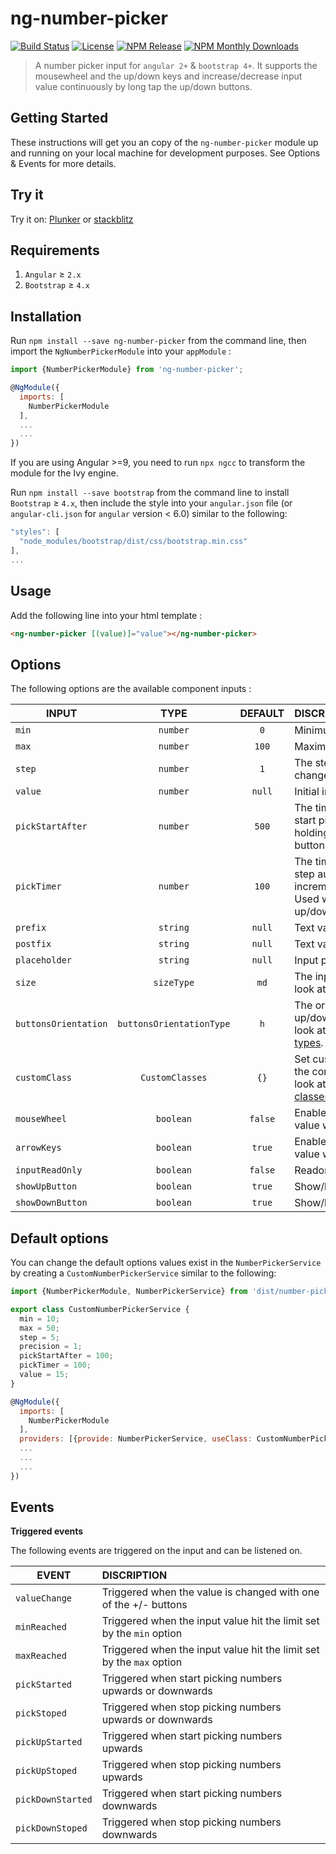 # ng-number-picker
[![Build Status](https://api.travis-ci.org/wajdibeltaifa/ng-number-picker.svg?branch=master)](https://travis-ci.org/wajdibeltaifa/ng-number-picker)
[![License](http://img.shields.io/badge/license-MIT-blue.svg?style=flat-square)](http://www.opensource.org/licenses/MIT)
[![NPM Release](https://img.shields.io/npm/v/ng-number-picker.svg?style=flat-square)](https://www.npmjs.com/package/ng-number-picker)
[![NPM Monthly Downloads](https://img.shields.io/npm/dm/ng-number-picker.svg?style=flat-square)](https://www.npmjs.com/package/ng-number-picker)

> A number picker input for `angular 2+` & `bootstrap 4+`. It supports the mousewheel and the up/down keys and increase/decrease input value continuously by long tap the up/down buttons.

## Getting Started

These instructions will get you an copy of the `ng-number-picker` module up and running on your local machine for development purposes. See
Options & Events for more details.
## Try it
Try it on: [Plunker](https://embed.plnkr.co/JUEIfo/) or [stackblitz](https://stackblitz.com/edit/ng-number-picker?embed=1&file=src/main.ts)
## Requirements

1. `Angular` ≥ `2.x`
1. `Bootstrap` ≥ `4.x`

## Installation
Run `npm install --save ng-number-picker` from the command line, then import the `NgNumberPickerModule` into your `appModule` : 
```javascript
import {NumberPickerModule} from 'ng-number-picker';

@NgModule({
  imports: [
    NumberPickerModule
  ],
  ...
  ...
})
```
If you are using Angular >=9, you need to run `npx ngcc` to transform the module for the Ivy engine.

Run `npm install --save bootstrap` from the command line to install `Bootstrap` ≥ `4.x`, then include the style into your `angular.json` file (or `angular-cli.json` for `angular` version < 6.0) similar to the following:

```javascript
"styles": [
  "node_modules/bootstrap/dist/css/bootstrap.min.css"
],
...
```
## Usage
Add the following line into your html template :
```html
<ng-number-picker [(value)]="value"></ng-number-picker>
```
## Options
The following options are the available component inputs : 

| INPUT        | TYPE | DEFAULT | DISCRIPTION |
| ------------- | :-------------: | :-------------: |:-------------|
| `min`   | `number` | `0` | Minimum value |
| `max`   | `number` | `100` | Maximum value |
| `step`   | `number` | `1` | The step value for up/down change |
| `value`   | `number` |  `null` | Initial input value |
| `pickStartAfter`   | `number` | `500` | The time in milliseconds before start picking values. Used when holding click on up/down buttons. |
| `pickTimer` | `number` | `100` | The time in milliseconds for step auto incrementation/decrementation. Used when holding click on up/down buttons. |
| `prefix`   | `string` | `null` | Text value before the input |
| `postfix`   | `string` | `null` | Text value after the input |
| `placeholder`   | `string` | `null` | Input placeholder |
| `size`   | `sizeType` | `md` | The input size. Please take a look at [the available size types](https://github.com/wajdibeltaifa/ng-number-picker/blob/cf3d0ec9d2f1ac1d94ebd2107df406d50dd988bc/src/lib/number-picker.config.ts#L4). |
| `buttonsOrientation`   | `buttonsOrientationType` | `h` | The orientation strategy for up/down buttons. Please take a look at [the available orientation types](https://github.com/wajdibeltaifa/ng-number-picker/blob/cf3d0ec9d2f1ac1d94ebd2107df406d50dd988bc/src/lib/number-picker.config.ts#L3).|
| `customClass`   | `CustomClasses` | `{}` | Set custom css classes around the component. Please take a look at [the available custom classes options](https://github.com/wajdibeltaifa/ng-number-picker/blob/cf3d0ec9d2f1ac1d94ebd2107df406d50dd988bc/src/lib/number-picker.config.ts#L6).| |
| `mouseWheel`   | `boolean` | `false` | Enable/disable change input value with mouseWheel|
| `arrowKeys`   | `boolean` | `true` | Enable/disable change input value with up/down arrow keys |
| `inputReadOnly`   | `boolean` | `false` | Readonly input |
| `showUpButton`   | `boolean` | `true` | Show/hide upward button |
| `showDownButton`   | `boolean` | `true` | Show/hide downword button |

## Default options

You can change the default options values exist in the `NumberPickerService` by creating a `CustomNumberPickerService` similar to the following:

```javascript
import {NumberPickerModule, NumberPickerService} from 'dist/number-picker';

export class CustomNumberPickerService {
  min = 10;
  max = 50;
  step = 5;
  precision = 1;
  pickStartAfter = 100;
  pickTimer = 100;
  value = 15;
}

@NgModule({
  imports: [
    NumberPickerModule
  ],
  providers: [{provide: NumberPickerService, useClass: CustomNumberPickerService}],
  ...
  ...
  ...
})

```

## Events
**Triggered events**

The following events are triggered on the input and can be listened on.

| EVENT        | DISCRIPTION |
| ------------- |:-------------|
| `valueChange`   | Triggered when the value is changed with one of the +/- buttons |
| `minReached`      | Triggered when the input value hit the limit set by the `min` option |
| `maxReached`   | Triggered when the input value hit the limit set by the `max` option |
| `pickStarted`   | Triggered when start picking numbers upwards or downwards |
| `pickStoped`   | Triggered when stop picking numbers upwards or downwards |
| `pickUpStarted`   | Triggered when start picking numbers upwards |
| `pickUpStoped`   | Triggered when stop picking numbers upwards |
| `pickDownStarted`   | Triggered when start picking numbers downwards |
| `pickDownStoped`   | Triggered when stop picking numbers downwards |

